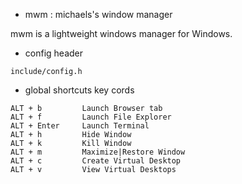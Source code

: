 
+ mwm : michaels's window manager

mwm is a lightweight windows manager for Windows.

+ config header

``` 
include/config.h
```
+ global shortcuts key cords

```
ALT + b         Launch Browser tab
ALT + f         Launch File Explorer
ALT + Enter     Launch Terminal
ALT + h         Hide Window
ALT + k         Kill Window 
ALT + m         Maximize|Restore Window
ALT + c         Create Virtual Desktop
ALT + v         View Virtual Desktops
```